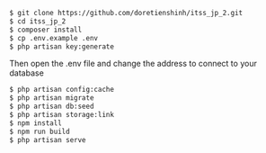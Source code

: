 ```bash
$ git clone https://github.com/doretienshinh/itss_jp_2.git
$ cd itss_jp_2
$ composer install
$ cp .env.example .env
$ php artisan key:generate
```
Then open the .env file and change the address to connect to your database
```bash
$ php artisan config:cache
$ php artisan migrate
$ php artisan db:seed
$ php artisan storage:link
$ npm install
$ npm run build
$ php artisan serve
```
